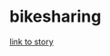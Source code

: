 # bikesharing


[link to story](https://public.tableau.com/profile/blake2633#!/?newProfile=&activeTab=0)
